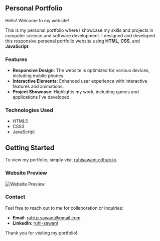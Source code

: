 ## Personal Portfolio

Hello! Welcome to my website!

This is my personal portfolio where I showcase my skills and projects in computer science and software development. I designed and developed this responsive personal portfolio website using **HTML**, **CSS**, and **JavaScript**. 

### Features

- **Responsive Design**: The website is optimized for various devices, including mobile phones.
- **Interactive Elements**: Enhanced user experience with interactive features and animations.
- **Project Showcase**: Highlights my work, including games and applications I've developed.

### Technologies Used

- HTML5
- CSS3
- JavaScript

## Getting Started

To view my portfolio, simply visit [ruhisawant.github.io](https://ruhisawant.github.io).

### Website Preview
![Website Preview]([images/background.png](https://ruhisawant.github.io))

### Contact

Feel free to reach out to me for collaboration or inquiries:

- **Email**: [ruhi.p.sawant@gmail.com](mailto:ruhi.p.sawant@gmail.com)
- **LinkedIn**: [ruhi-sawant](https://www.linkedin.com/in/ruhi-sawant/)

Thank you for visiting my portfolio!
